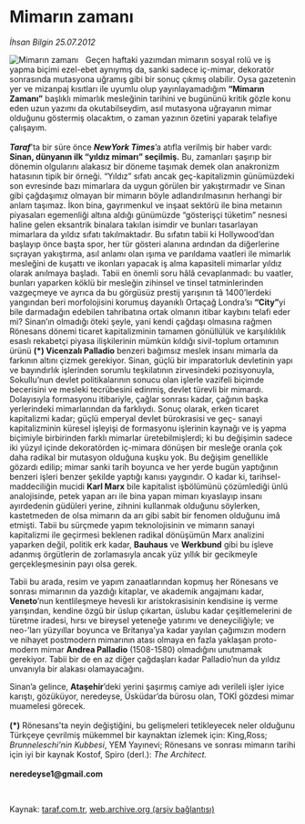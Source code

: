 # Mimarın zamanı

*İhsan Bilgin 25.07.2012*

<div class="yazi"><img align="left" alt="Mimarın zamanı" border="0" src="http://www.taraf.com.tr/fotoraflar/makaleler/mimarin-zamani_182_orijinal.jpg" style="border-right-width:10px; border-color:#FFFFFF"/><p>Geçen haftaki yazımdan mimarın sosyal rolü ve iş yapma biçimi ezel-ebet aynıymış da, sanki sadece iç-mimar, dekoratör sonrasında mutasyona uğramış gibi bir sonuç çıkmış olabilir. Oysa gazetenin yer ve mizanpaj kısıtları ile uyumlu olup yayınlayamadığım <b>“Mimarın Zamanı”</b> başlıklı mimarlık mesleğinin tarihini ve bugününü kritik gözle konu eden uzun yazımı da okutabilseydim, asıl mutasyona uğrayanın mimar olduğunu göstermiş olacaktım, o zaman yazının özetini yaparak telafiye çalışayım.<br/><br/><b><i>Taraf</i></b>’ta bir süre önce <b><i>NewYork Times</i></b>’a atıfla verilmiş bir haber vardı: <b>Sinan, dünyanın ilk “yıldız mimarı” seçilmiş.</b> Bu, zamanları şaşırıp bir dönemin olgularını alakasız bir döneme taşımak demek olan anakronizm hatasının tipik bir örneği. “Yıldız” sıfatı ancak geç-kapitalizmin günümüzdeki son evresinde bazı mimarlara da uygun görülen bir yakıştırmadır ve Sinan gibi çağdaşımız olmayan bir mimarın böyle adlandırılmasının herhangi bir anlam taşımaz. İkon bina, gayrımenkul ve inşaat sektörü ile bina metaının piyasaları egemenliği altına aldığı günümüzde “gösterişçi tüketim” nesnesi haline gelen eksantrik binalara takılan isimdir ve bunları tasarlayan mimarlara da yıldız sıfatı takılmaktadır. Bu sıfatın tabii ki Hollywood’dan başlayıp önce başta spor, her tür gösteri alanına ardından da diğerlerine sıçrayan yakıştırma, asıl anlamı olan ışıma ve parıldama vaatleri ile mimarlık mesleğini de kuşattı ve ikonları yapacak iş alma kapasiteli mimarlar yıldız olarak anılmaya başladı. Tabii en önemli soru hâlâ cevaplanmadı: bu vaatler, bunları yaparken köklü bir mesleğin zihinsel ve tinsel tatminlerinden vazgeçmeye ve ayrıca da bu görgüsüz prestij yarışının tâ 1400’lerdeki yangından beri morfolojisini korumuş dayanıklı Ortaçağ Londra’sı <b>“City”</b>yi bile darmadağın edebilen tahribatına ortak olmanın itibar kaybını telafi eder mi? Sinan’ın olmadığı öteki şeyle, yani kendi çağdaşı olmasına rağmen Rönesans dönemi ticaret kapitalizminin tamamen gönüllülük ve karşılıklılık esaslı rekabetçi piyasa ilişkilerinin mümkün kıldığı sivil-toplum ortamının ürünü <b>(*) Vicenzalı Palladio</b> benzeri bağımsız meslek insanı mimarla da farkının altını çizmek gerekiyor. Sinan, güçlü bir imparatorluk devletinin yapı ve bayındırlık işlerinden sorumlu teşkilatının zirvesindeki pozisyonuyla, Sokullu’nun devlet politikalarının sonucu olan işlerle vazifeli biçimde becerisini ve mesleki tecrübesini edinmiş, devlet türevli bir mimardı. Dolayısıyla formasyonu itibariyle, çağlar sonrası kadar, çağının başka yerlerindeki mimarlarından da farklıydı. Sonuç olarak, erken ticaret kapitalizmi kadar; güçlü emperyal devlet bürokrasisi ve geç- sanayi kapitalizminin küresel işleyişi de formasyonu işlerinin kaynağı ve iş yapma biçimiyle birbirinden farklı mimarlar üretebilmişlerdi; ki bu değişimin sadece iki yüzyıl içinde dekoratörden iç-mimara dönüşen bir mesleğe oranla çok daha radikal bir mutasyon olduğuna kuşku yok. Bu değişim genellikle gözardı edilip; mimar sanki tarih boyunca ve her yerde bugün yaptığının benzeri işleri benzer şekilde yaptığı kanısı yaygındır. O kadar ki, tarihsel-maddeciliğin mucidi <b>Karl Marx</b> bile kapitalist işbölümünü çözümlediği ünlü analojisinde, petek yapan arı ile bina yapan mimarı kıyaslayıp insanı ayırdedenin güdüleri yerine, zihnini kullanmak olduğunu söylerken, kastetmeden de olsa mimarın da arı gibi sabit bir fenomen olduğunu imâ etmişti. Tabii bu sürçmede yapım teknolojisinin ve mimarın sanayi kapitalizmi ile geçirmesi beklenen radikal dönüşümün Marx analizini yaparken değil, politik erk kadar, <b>Bauhaus</b> ve <b>Werkbund</b> gibi bu işleve adanmış örgütlerin de zorlamasıyla ancak yüz yıllık bir gecikmeyle gerçekleşmesinin payı olsa gerek. </p>
<p>Tabii bu arada, resim ve yapım zanaatlarından kopmuş her Rönesans ve sonrası mimarının da yazdığı kitaplar, ve akademik angajmanı kadar, <b>Veneto</b>’nun kentlileşmeye hevesli kır aristokrasisinin kendisine iş verme yarışından, kendine özgü bir üslup çıkartan, üslubu kadar çeşitlemelerini de türetme iradesi, hırsı ve bireysel yeteneğe yatırımı ve deneyciliğiyle; ve neo-’ları yüzyıllar boyunca ve Britanya’ya kadar yayılan çağımızın modern ve nihayet postmodern mimarının atası olmaya en fazla yaklaşan proto-modern mimar <b>Andrea Palladio</b> (1508-1580) olmadığını unutmamak gerekiyor. Tabii bir de en az diğer çağdaşları kadar Palladio’nun da yıldız unvanıyla bir alakası olamayacağını. </p>
<p>Sinan’a gelince, <b>Ataşehir</b>’deki yerini şaşırmış camiye adı verileli işler iyice karıştı, gözüküyor, neredeyse, Üsküdar’da bürosu olan, TOKİ gözdesi mimar muamelesi görecek.<br/><br/><b>(*)</b> Rönesans’ta neyin değiştiğini, bu gelişmeleri tetikleyecek neler olduğunu Türkçeye çevrilmiş mükemmel bir kaynaktan izlemek için: King,Ross; <i>Brunneleschi’nin Kubbesi</i>, YEM Yayınevi; Rönesans ve sonrası mimarın tarihi için iyi bir kaynak Kostof, Spiro (derl.): <i>The Architect.<br/><br/></i><b>neredeyse1@gmail.com</b></p>
<p><b> </b></p>
</div>

Kaynak: [taraf.com.tr](http://www.taraf.com.tr/ihsan-bilgin/makale-mimarin-zamani.htm), [web.archive.org (arşiv bağlantısı)](http://web.archive.org/web/20131107141312/http://www.taraf.com.tr/ihsan-bilgin/makale-mimarin-zamani.htm)
